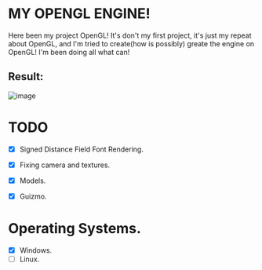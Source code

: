 # MY OPENGL ENGINE!
Here been my project OpenGL! It's don't my first project, it's just my repeat about OpenGL, and I'm tried to create(how is possibly) greate the engine on OpenGL! I'm been doing all what can!

## Result:

![image]()

# TODO
- [X] Signed Distance Field Font Rendering.
- [X] Fixing camera and textures.
- [X] Models.
- [X] Guizmo.


# Operating Systems.
- [X] Windows.
- [ ] Linux.
